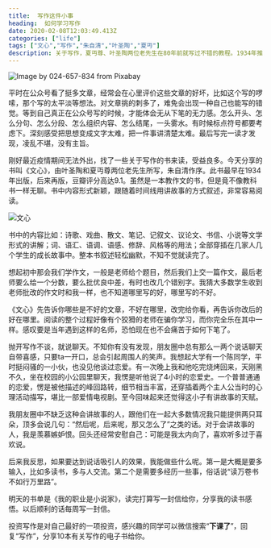 ```yaml
---
title:  写作这件小事
heading:  如何学习写作
date: 2020-02-08T12:03:49.413Z
categories: ["life"]
tags: ["文心","写作","朱自清","叶圣陶","夏丏"]
description: 关于写作，夏丏尊、叶圣陶两位老先生在80年前就写过不错的教程。1934年推出的写作课，朱自清推荐过，至今仍被赞无数
---
```


![Image by 024-657-834 from Pixabay ](https://gitee.com/smile365/blogimg/raw/master/sxy91/1581252535918.png)


平时在公众号看了挺多文章，经常会在心里评价这些文章的好坏，比如这个写的啰嗦，那个写的太平淡等想法。对文章挑的刺多了，难免会出现一种自己也能写的错觉。等到自己真正在公众号写的时候，才能体会无从下笔的无力感。怎么开头、怎么分句、怎么分段、怎么组织内容、怎么结尾，一头雾水。有时候标点符号都要考虑下。深刻感受把思想变成文字太难，把一件事讲清楚太难。最后写完一读才发现，凌乱不堪，没有主旨。

刚好最近疫情期间无法外出，找了一些关于写作的书来读，受益良多。今天分享的书叫《文心》，由叶圣陶和夏丏尊两位老先生所写，朱自清作序。此书最早在1934年出版，后来再版，豆瓣评分高达9.1。虽然是一本教作文的书，但是竟不像教科书一样无聊。书中内容形式新颖，跟随着时间线用讲故事的方式叙述，非常容易阅读。

![文心](https://gitee.com/smile365/blogimg/raw/master/sxy91/1581305357077.png)

书中的内容比如：诗歌、戏曲、散文、笔记、记叙文、议论文、书信、小说等文学形式的讲解；词、语汇、语调、语感、修辞、风格等的用法；全部穿插在几家人几个学生的成长故事中。整本书叙述轻松幽默，不知不觉就读完了。

想起初中那会我们学作文，一般是老师给个题目，然后我们上交一篇作文，最后老师要么给一个分数，要么批优良中差，有时也改几个错别字。我猜大多数学生收到老师批改的作文时和我一样，也不知道哪里写的好，哪里写的不好。

《文心》先告诉你哪些是不好的文章，不好在哪里，改完给你看，再告诉你改后的好在哪里。阅读的整个过程好像有个狡猾的老师在骗你学习，而你完全乐在其中一样。感叹要是当年遇到这样的名师，恐怕现在也不会痛苦于如何下笔了。

抛开写作不谈，就说聊天。不知你有没有发现，朋友圈中总有那么一两个说话聊天自带喜感，只要ta一开口，总会引起周围人的笑声。我想起大学有一个陈同学，平时挺闷骚的一小伙，也没见他谈过恋爱。有一次晚上我和他吃完烧烤回来，天刚黑不久，坐在校园的小公园里聊天，我愣是听他说了4小时的恋爱史。一个普普通通的恋爱，愣是被他描述的峰回路转，细节相当丰富，还穿插着两个主人公当时的心理活动描写，堪比一部爱情电视剧。至今回味起来还觉得这小子有讲故事的天赋。

我朋友圈中不缺乏这种会讲故事的人，跟他们在一起大多数情况我只能提供两只耳朵，顶多会说几句：“然后呢，后来呢，那又怎么了”之类的话。对于会讲故事的人，我是羡慕嫉妒恨。回头还经常安慰自己：可能是我太内向了，喜欢听多过于喜欢说。

后来我反思，如果要达到说话吸引人的效果，我能做些什么呢。第一是大概是要多输入，比如多读书，多与人交流。第二个是需要多经历一些事，俗话说“读万卷书不如行万里路”。

明天的书单是《我的职业是小说家》，读完打算写一封信给你，分享我的读书感悟。以后顺利的话每周写一封信。

投资写作是对自己最好的一项投资，感兴趣的同学可以微信搜索“**下课了**”，回复“写作”，分享10本有关写作的电子书给你。

